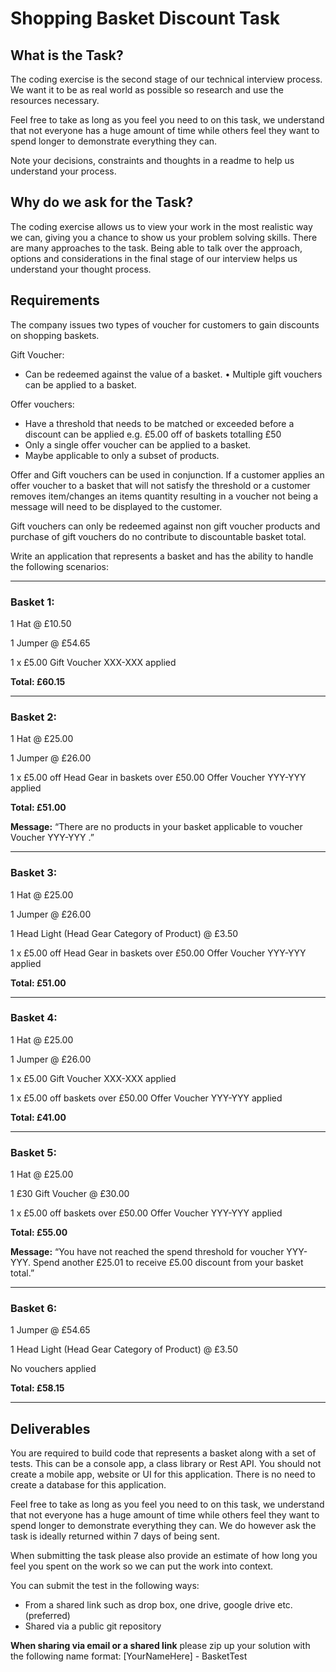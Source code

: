 # Shopping Basket Discount Task

## What is the Task?
The coding exercise is the second stage of our technical interview process. We want it to be as real world as possible so research and use the resources necessary. 

Feel free to take as long as you feel you need to on this task, we understand that not everyone has a huge amount of time while others feel they want to spend longer to demonstrate everything they can. 

Note your decisions, constraints and thoughts in a readme to help us understand your process.

## Why do we ask for the Task?

The coding exercise allows us to view your work in the most realistic way we can, giving you a chance to show us your problem solving skills. There are many approaches to the task. Being able to talk over the approach, options and considerations in the final stage of our interview helps us understand your thought process.

## Requirements
The company issues two types of voucher for customers to gain discounts on shopping baskets. 

Gift Voucher:
- Can be redeemed against the value of a basket. 
•             Multiple gift vouchers can be applied to a basket. 

Offer vouchers:
- Have a threshold that needs to be matched or exceeded before a discount can be applied e.g. £5.00 off of baskets totalling £50
- Only a single offer voucher can be applied to a basket. 
- Maybe applicable to only a subset of products.

Offer and Gift vouchers can be used in conjunction. If a customer applies an offer voucher to a basket that will not satisfy the threshold or a customer removes item/changes an items quantity resulting in a voucher not being a message will need to be displayed to the customer.  

Gift vouchers can only be redeemed against non gift voucher products and purchase of gift vouchers do no contribute to discountable basket total.

Write an application that represents a basket and has the ability to handle the following scenarios:

---

### Basket 1:

1 Hat @ £10.50

1 Jumper @ £54.65

1 x £5.00 Gift Voucher XXX-XXX applied


**Total: £60.15**

---

### Basket 2:

1 Hat @ £25.00

1 Jumper @ £26.00

1 x £5.00 off Head Gear in baskets over £50.00 Offer Voucher YYY-YYY applied

**Total: £51.00**

**Message:** “There are no products in your basket applicable to voucher Voucher YYY-YYY .”

---

### Basket 3:

1 Hat @ £25.00

1 Jumper @ £26.00

1 Head Light (Head Gear Category of Product)  @ £3.50

1 x £5.00 off Head Gear in baskets over £50.00 Offer Voucher YYY-YYY applied

**Total: £51.00**

---

### Basket 4:

1 Hat @ £25.00

1 Jumper @ £26.00

1 x £5.00 Gift Voucher XXX-XXX applied

1 x £5.00 off baskets over £50.00 Offer Voucher YYY-YYY applied

**Total: £41.00**

---

### Basket 5:

1 Hat @ £25.00

1 £30 Gift Voucher @ £30.00

1 x £5.00 off baskets over £50.00 Offer Voucher YYY-YYY applied

**Total: £55.00**

**Message:** “You have not reached the spend threshold for voucher YYY-YYY. Spend another £25.01 to receive £5.00 discount from your basket total.”

---

### Basket 6:

1 Jumper @ £54.65

1 Head Light (Head Gear Category of Product)  @ £3.50

No vouchers applied

**Total: £58.15**

---

## Deliverables
You are required to build code that represents a basket along with a set of tests. This can be a console app, a class library or Rest API. You should not create a mobile app, website or UI for this application. There is no need to create a database for this application.

Feel free to take as long as you feel you need to on this task, we understand that not everyone has a huge amount of time while others feel they want to spend longer to demonstrate everything they can.  We do however ask the task is ideally returned within 7 days of being sent.

When submitting the task please also provide an estimate of how long you feel you spent on the work so we can put the work into context.

You can submit the test in the following ways:
- From a shared link such as drop box, one drive, google drive etc. (preferred)
- Shared via a public git repository

**When sharing via email or a shared link** please zip up your solution with the following name format: [YourNameHere] - BasketTest
